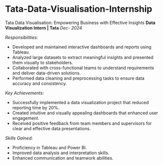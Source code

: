 # Tata-Data-Visualisation-Internship
Tata Data Visualisation: Empowering Business with Effective Insights
**Data Visualization Intern | Tata**
*Dec- 2024*

*Responsibilities:*
- Developed and maintained interactive dashboards and reports using Tableau.
- Analyzed large datasets to extract meaningful insights and presented them visually to stakeholders.
- Collaborated with cross-functional teams to understand requirements and deliver data-driven solutions.
- Performed data cleaning and preprocessing tasks to ensure data accuracy and consistency.

*Key Achievements:*
- Successfully implemented a data visualization project that reduced reporting time by 20%.
- Created intuitive and visually appealing dashboards that enhanced user engagement.
- Received positive feedback from team members and supervisors for clear and effective data presentations.

*Skills Gained:*
- Proficiency in Tableau and Power BI.
- Improved data analysis and interpretation skills.
- Enhanced communication and teamwork abilities.
